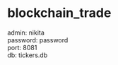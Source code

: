 # blockchain_trade

admin: nikita<br />
password: password<br />
port: 8081<br />
db: tickers.db<br />
